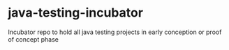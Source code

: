 # java-testing-incubator
Incubator repo to hold all java testing projects in early conception or proof of concept phase
